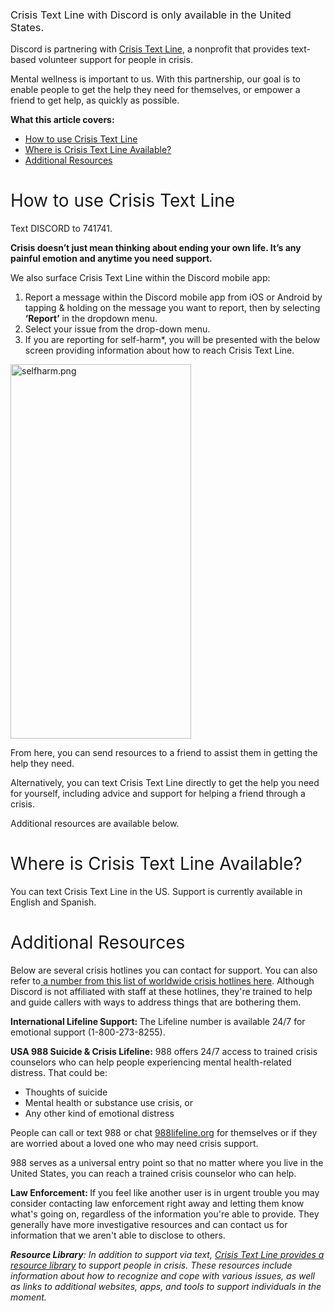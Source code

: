 <h3><span style="font-weight: 400;">Crisis Text Line with Discord is only available in the United States.</span></h3>
<p><span style="font-weight: 400;">Discord is partnering with </span><a href="https://www.crisistextline.org/text-us/" target="_blank" rel="noopener noreferrer">Crisis Text Line</a><span style="font-weight: 400;">, a nonprofit that provides text-based volunteer support for people in crisis.</span></p>
<p><span style="font-weight: 400;">Mental wellness is important to us. With this partnership, our goal is to enable people to get the help they need for themselves, or empower a friend to get help, as quickly as possible.<br></span></p>
<p id="docs-internal-guid-2e28b7f5-7fff-fa84-9f15-6df656d7a041"><span class="wysiwyg-font-size-large"><strong>What this article covers: </strong></span></p>
<ul>
    <li><a href="#h_01H52RRBT7RR281V4GRD4343YB" target="_self">How to use Crisis Text Line</a></li>
    <li><a href="#h_01H52RRHWJFKPWAGPRMPT0SETF" target="_self">Where is Crisis Text Line Available?</a></li>
    <li><a href="#h_01H52RRQ8PQFP1Y8ZTEA2S8J4H" target="_self">Additional Resources</a></li>
</ul>
<h1 id="h_01H52RRBT7RR281V4GRD4343YB"><span style="font-weight: 400;">How to use Crisis Text Line </span></h1>
<p><span style="font-weight: 400;">Text DISCORD to 741741. </span></p>
<p><strong>Crisis doesn’t just mean thinking about ending your own life. It’s any painful emotion and anytime you need support.</strong></p>
<p><span style="font-weight: 400;">We also surface Crisis Text Line within the Discord mobile app: </span></p>
<ol>
    <li style="font-weight: 400;" aria-level="1"><span style="font-weight: 400;">Report a message within the Discord mobile app from iOS or Android by tapping &amp; holding on the message you want to report, then by selecting <strong>‘Report’</strong> in the dropdown menu.</span></li>
    <li style="font-weight: 400;" aria-level="1"><span style="font-weight: 400;">Select your issue from the drop-down menu.</span></li>
    <li style="font-weight: 400;" aria-level="1"><span style="font-weight: 400;">If you are reporting for self-harm*, you will be presented with the below screen providing information about how to reach Crisis Text Line.</span></li>
</ol>
<p class="wysiwyg-text-align-center"><span style="font-weight: 400;"><img src="https://support.discord.com/hc/article_attachments/15940421928855" alt="selfharm.png" width="289" height="599"></span></p>
<p><span style="font-weight: 400;">From here, you can send resources to a friend to assist them in getting the help they need.</span></p>
<p><span style="font-weight: 400;">Alternatively, you can text Crisis Text Line directly to get the help you need for yourself, including advice and support for helping a friend through a crisis. </span></p>
<p>Additional resources are available below. </p>
<h1 id="h_01H52RRHWJFKPWAGPRMPT0SETF"><span style="font-weight: 400;">Where is Crisis Text Line Available? </span></h1>
<p><span style="font-weight: 400;">You can text Crisis Text Line in the US. Support is currently available in English and Spanish. </span></p>
<h1 id="h_01H52RRQ8PQFP1Y8ZTEA2S8J4H"><span style="font-weight: 400;">Additional Resources</span></h1>
<p><span style="font-weight: 400;">Below are several crisis hotlines you can contact for support. You can also refer to</span><a href="https://en.wikipedia.org/wiki/List_of_suicide_crisis_lines" target="_blank" rel="noopener noreferrer"> a number from this list of worldwide crisis hotlines here</a><span style="font-weight: 400;">. Although Discord is not affiliated with staff at these hotlines, they're trained to help and guide callers with ways to address things that are bothering them.</span></p>
<p><strong>International Lifeline Support: </strong><span style="font-weight: 400;">The Lifeline number is available 24/7 for emotional support (1-800-273-8255). </span></p>
<p><strong>USA 988 Suicide &amp; Crisis Lifeline:</strong><span style="font-weight: 400;"> 988 offers 24/7 access to trained crisis counselors who can help people experiencing mental health-related distress. That could be:</span></p>
<ul>
    <li style="font-weight: 400;" aria-level="1"><span style="font-weight: 400;">Thoughts of suicide</span></li>
    <li style="font-weight: 400;" aria-level="1"><span style="font-weight: 400;">Mental health or substance use crisis, or</span></li>
    <li style="font-weight: 400;" aria-level="1"><span style="font-weight: 400;">Any other kind of emotional distress</span></li>
</ul>
<p><span style="font-weight: 400;">People can call or text 988 or chat </span><a href="https://988lifeline.org/" target="_blank" rel="noopener noreferrer">988lifeline.org</a><span style="font-weight: 400;"> for themselves or if they are worried about a loved one who may need crisis support.</span></p>
<p><span style="font-weight: 400;">988 serves as a universal entry point so that no matter where you live in the United States, you can reach a trained crisis counselor who can help.</span></p>
<p><strong>Law Enforcement: </strong><span style="font-weight: 400;">If you feel like another user is in urgent trouble you may consider contacting law enforcement right away and letting them know what's going on, regardless of the information you're able to provide. They generally have more investigative resources and can contact us for information that we aren't able to disclose to others.</span></p>
<p><em><strong>Resource Library</strong><span style="font-weight: 400;">: In addition to support via text, </span><a href="https://www.crisistextline.org/resources/" target="_blank" rel="noopener noreferrer">Crisis Text Line provides a resource library</a><span style="font-weight: 400;"> to support people in crisis. These resources include information about how to recognize and cope with various issues, as well as links to additional websites, apps, and tools to support individuals in the moment.</span></em></p>